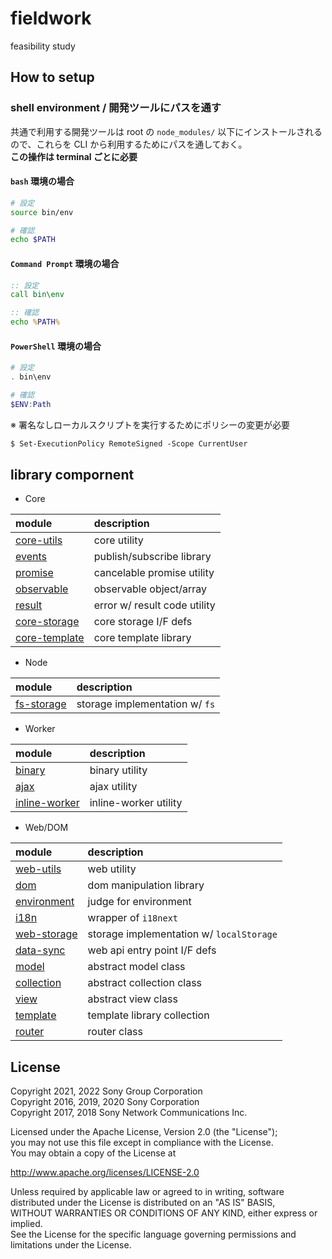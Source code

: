 # fieldwork
feasibility study

## How to setup

### shell environment / 開発ツールにパスを通す

共通で利用する開発ツールは root の `node_modules/` 以下にインストールされるので、これらを CLI から利用するためにパスを通しておく。  
**この操作は terminal ごとに必要**

#### `bash` 環境の場合

```sh
# 設定
source bin/env

# 確認
echo $PATH
```

#### `Command Prompt` 環境の場合

```cmd
:: 設定
call bin\env

:: 確認
echo %PATH%
```

#### `PowerShell` 環境の場合

```ps1
# 設定
. bin\env

# 確認
$ENV:Path
```

※ 署名なしローカルスクリプトを実行するためにポリシーの変更が必要
```ps
$ Set-ExecutionPolicy RemoteSigned -Scope CurrentUser
```

## library compornent

- Core

| module                                                 | description                  |
|:-------------------------------------------------------|:-----------------------------|
| [core-utils](./packages/lib/core/utils/README.md)      | core utility                 |
| [events](./packages/lib/core/events/README.md)         | publish/subscribe library    |
| [promise](./packages/lib/core/promise/README.md)       | cancelable promise utility   |
| [observable](./packages/lib/core/observable/README.md) | observable object/array      |
| [result](./packages/lib/core/result/README.md)         | error w/ result code utility |
| [core-storage](./packages/lib/core/storage/README.md)  | core storage I/F defs        |
| [core-template](./packages/lib/core/storage/README.md) | core template library        |

- Node

| module                                                 | description                    |
|:-------------------------------------------------------|:-------------------------------|
| [fs-storage](./packages/lib/node/storage/README.md)    | storage implementation w/ `fs` |

- Worker

| module                                                         | description                  |
|:---------------------------------------------------------------|:-----------------------------|
| [binary](./packages/lib/worker/binary/README.md)               | binary utility               |
| [ajax](./packages/lib/worker/ajax/README.md)                   | ajax utility                 |
| [inline-worker](./packages/lib/worker/inline-worker/README.md) | inline-worker utility        |

- Web/DOM

| module                                                     | description                                |
|:-----------------------------------------------------------|:-------------------------------------------|
| [web-utils](./packages/lib/web/utils/README.md)            | web  utility                               |
| [dom](./packages/lib/web/dom/README.md)                    | dom manipulation library                   |
| [environment](./packages/lib/web/environment/README.md)    | judge for environment                      |
| [i18n](./packages/lib/web/i18n/README.md)                  | wrapper of `i18next`                       |
| [web-storage](./packages/web/window/storage/README.md)     | storage implementation w/ `localStorage`   |
| [data-sync](./packages/web/window/data-sync/README.md)     | web api entry point I/F defs               |
| [model](./packages/lib/web/model/README.md)                | abstract model class                       |
| [collection](./packages/lib/web/collection/README.md)      | abstract collection class                  |
| [view](./packages/lib/web/view/README.md)                  | abstract view class                        |
| [template](./packages/lib/web/template/README.md)          | template library collection                |
| [router](./packages/lib/web/router/README.md)              | router class                               |

## License

Copyright 2021, 2022 Sony Group Corporation  
Copyright 2016, 2019, 2020 Sony Corporation  
Copyright 2017, 2018 Sony Network Communications Inc.  

Licensed under the Apache License, Version 2.0 (the "License");  
you may not use this file except in compliance with the License.  
You may obtain a copy of the License at

   http://www.apache.org/licenses/LICENSE-2.0

Unless required by applicable law or agreed to in writing, software  
distributed under the License is distributed on an "AS IS" BASIS,  
WITHOUT WARRANTIES OR CONDITIONS OF ANY KIND, either express or implied.  
See the License for the specific language governing permissions and  
limitations under the License.
